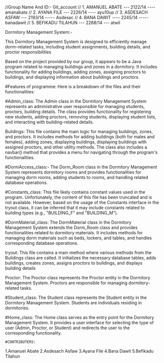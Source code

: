 //Group Name And ID:-                          Git_account
//        1. AMANUEL ABATE --- 2122/14  ----   amanabate
//        2. AYANA FILE --- 2226/14     ----    ayu10up
//        3. ASDESACH ASFAW --- 2193/14  -----  Asdesac
//        4. BANA DAWIT ---- 2245/14    -----  banadawit
//        5. BEFIKADU TILAHUN --- 2268/14  --- atwil  

Dormitory Management System:- 
  
  This Dormitory Management System is designed to efficiently 
  manage dorm-related tasks, including student assignments,
  building details, and proctor responsibilities

Based on the project provided by our group, 
it appears to be a Java program related to managing buildings 
and zones in a dormitory. It includes functionality for adding buildings, adding zones, assigning proctors to buildings, and displaying information about buildings and proctors.
      
#Features of programme:
Here is a breakdown of the files and their functionalities:

#Admin_class: The Admin class in the Dormitory Management System represents 
an administrative user responsible for managing students, proctors, building details. 
The class provides functionality for registering new students, adding proctors, 
removing students, displaying student lists, and interacting with building-related details.

Buildings: This file contains the main logic for managing buildings, 
   zones, and proctors. It includes methods for adding buildings (both for males and females), 
   adding zones, displaying buildings, displaying buildings with assigned proctors,
   and other utility methods. The class also includes a navbar() method 
   that provides a menu for navigating through the program's functionalities.

#DormAccess_class:- The Dorm_Room class in the Dormitory Management System 
represents dormitory rooms and provides functionalities for managing dorm rooms, 
adding students to rooms, and handling related database operations.

#Constants_class: This file likely contains constant values used in the program. 
   Unfortunately, the content of this file has been truncated and is not available.
   However, based on the usage of the Constants interface in the tryout class, 
   it can be inferred that it may include constants related to building types 
   (e.g., "BUILDING_F" and "BUILDING_M").

#DormMaterial_class: The DormMaterial class in the Dormitory Management System extends the Dorm_Room class 
and provides functionalities related to dormitory materials. It includes methods for managing 
dorm materials such as beds, lockers, and tables, and handles corresponding database operations.

tryout: This file contains a main method where various methods
   from the Buildings class are called. 
   It initializes the necessary database tables, adds buildings, creates zones, 
   assigns proctors to buildings, and displays building details

Proctor: The Proctor class represents the Proctor entity in the Dormitory Management System.
Proctors are responsible for managing dormitory-related tasks.

#Student_class: The Student class represents the Student entity in the Dormitory Management System. 
Students are individuals residing in dormitories.

#Home_class: The Home class serves as the entry point for the Dormitory Management System.
It provides a user interface for selecting the type of user (Admin, Proctor, or Student) 
and redirects the user to the corresponding functionality.



    #CONTRIBUTERS: 
1.Amanuel Abate
2.Asdesach Asfaw
3.Ayana File
4.Bana Dawit
5.Befikadu Tilahun
